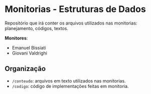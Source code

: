 # Monitorias - Estruturas de Dados

Repositório que irá conter os arquivos utilizados nas monitorias: planejamento, códigos, textos.


__Monitores__:

- Emanuel Bissiati
- Giovani Valdrighi

## Organização

- `/conteudo`: arquivos em texto utilizados nas monitorias.
- `/codigo`: código de implementações feitas em monitoria.
